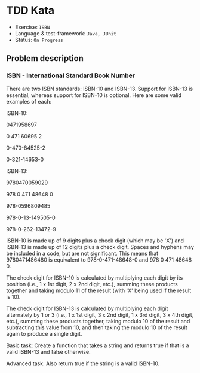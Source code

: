 # TDD Kata
- Exercise: `ISBN`
- Language & test-framework: `Java, JUnit`
- Status: `On Progress`

## Problem description

### ISBN - International Standard Book Number

There are two ISBN standards: ISBN-10 and ISBN-13. Support for ISBN-13 is essential, whereas support for ISBN-10 is optional.
Here are some valid examples of each:

ISBN-10:

0471958697

0 471 60695 2

0-470-84525-2

0-321-14653-0

ISBN-13:

9780470059029

978 0 471 48648 0

978-0596809485

978-0-13-149505-0

978-0-262-13472-9

ISBN-10 is made up of 9 digits plus a check digit (which may be 'X') and ISBN-13 is made up of 12 digits plus a check digit. Spaces and hyphens may be included in a code, but are not significant. This means that 9780471486480 is equivalent to 978-0-471-48648-0 and 978 0 471 48648 0.

The check digit for ISBN-10 is calculated by multiplying each digit by its position (i.e., 1 x 1st digit, 2 x 2nd digit, etc.), summing these products together and taking modulo 11 of the result (with 'X' being used if the result is 10).

The check digit for ISBN-13 is calculated by multiplying each digit alternately by 1 or 3 (i.e., 1 x 1st digit, 3 x 2nd digit, 1 x 3rd digit, 3 x 4th digit, etc.), summing these products together, taking modulo 10 of the result and subtracting this value from 10, and then taking the modulo 10 of the result again to produce a single digit.


Basic task:
Create a function that takes a string and returns true if that is a valid ISBN-13 and false otherwise.

Advanced task:
Also return true if the string is a valid ISBN-10.

